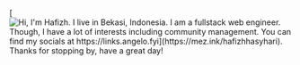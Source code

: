 [![Hi, I'm Hafizh. I live in Bekasi, Indonesia. I am a fullstack web engineer. Though, I have a lot of interests including community management. You can find my socials at [https://links.angelo.fyi](https://mez.ink/hafizhhasyhari). Thanks for stopping by, have a great day!](./out/output.svg)](https://links.angelo.fyi)
